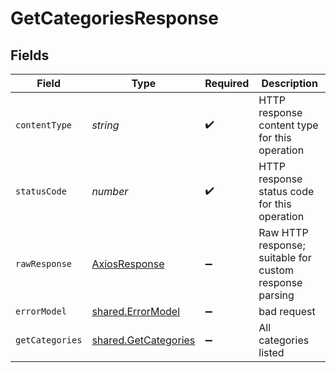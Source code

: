 # GetCategoriesResponse


## Fields

| Field                                                        | Type                                                         | Required                                                     | Description                                                  |
| ------------------------------------------------------------ | ------------------------------------------------------------ | ------------------------------------------------------------ | ------------------------------------------------------------ |
| `contentType`                                                | *string*                                                     | :heavy_check_mark:                                           | HTTP response content type for this operation                |
| `statusCode`                                                 | *number*                                                     | :heavy_check_mark:                                           | HTTP response status code for this operation                 |
| `rawResponse`                                                | [AxiosResponse](https://axios-http.com/docs/res_schema)      | :heavy_minus_sign:                                           | Raw HTTP response; suitable for custom response parsing      |
| `errorModel`                                                 | [shared.ErrorModel](../../models/shared/errormodel.md)       | :heavy_minus_sign:                                           | bad request                                                  |
| `getCategories`                                              | [shared.GetCategories](../../models/shared/getcategories.md) | :heavy_minus_sign:                                           | All categories listed                                        |
